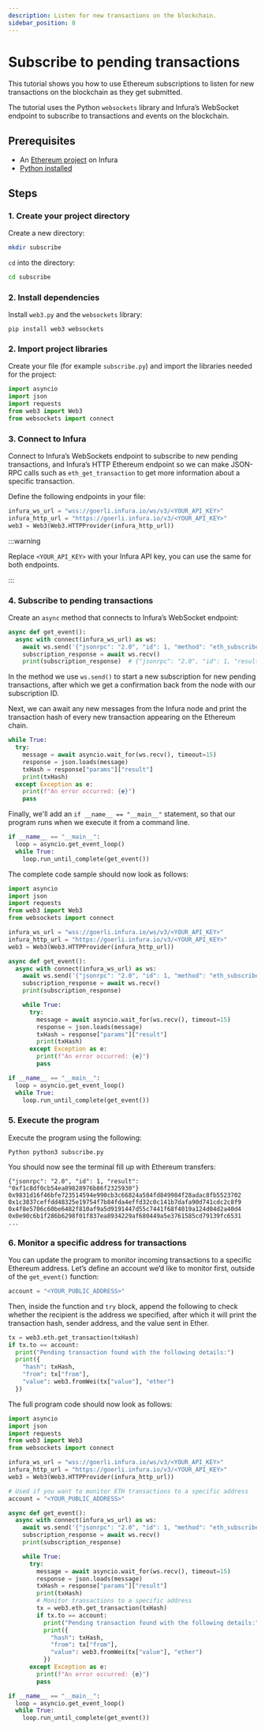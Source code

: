 ```yaml
---
description: Listen for new transactions on the blockchain.
sidebar_position: 8
---
```


# Subscribe to pending transactions

This tutorial shows you how to use Ethereum subscriptions to listen for new transactions on the blockchain as they get submitted.

The tutorial uses the Python `websockets` library and Infura’s WebSocket endpoint to subscribe to transactions and events on the blockchain.

## Prerequisites

- An [Ethereum project](../../get-started/infura.md) on Infura
- [Python installed](https://www.python.org/downloads/)

## Steps

### 1. Create your project directory

Create a new directory:

```bash
mkdir subscribe
```

`cd` into the directory:

```bash
cd subscribe
```

### 2. Install dependencies

Install `web3.py` and the `websockets` library:

```
pip install web3 websockets
```

### 2. Import project libraries

Create your file (for example `subscribe.py`) and import the libraries needed for the project:

```python
import asyncio
import json
import requests
from web3 import Web3
from websockets import connect
```

### 3. Connect to Infura

Connect to Infura’s WebSockets endpoint to subscribe to new pending transactions, and Infura’s HTTP Ethereum endpoint so we can make JSON-RPC calls such as `eth_get_transaction` to get more information about a specific transaction.

Define the following endpoints in your file:

```python
infura_ws_url = "wss://goerli.infura.io/ws/v3/<YOUR_API_KEY>"
infura_http_url = "https://goerli.infura.io/v3/<YOUR_API_KEY>"
web3 = Web3(Web3.HTTPProvider(infura_http_url))
```

:::warning

Replace `<YOUR_API_KEY>` with your Infura API key, you can use the same for both endpoints.

:::

### 4. Subscribe to pending transactions

Create an `async` method that connects to Infura’s WebSocket endpoint:

```python
async def get_event():
  async with connect(infura_ws_url) as ws:
    await ws.send('{"jsonrpc": "2.0", "id": 1, "method": "eth_subscribe", "params": ["newPendingTransactions"]}')
    subscription_response = await ws.recv()
    print(subscription_response)  # {"jsonrpc": "2.0", "id": 1, "result": "0xd67da23f62a01f58042bc73d3f1c8936"}
```

In the method we use `ws.send()` to start a new subscription for new pending transactions, after which we get a confirmation back from the node with our subscription ID.

Next, we can await any new messages from the Infura node and print the transaction hash of every new transaction appearing on the Ethereum chain.

```python
while True:
  try:
    message = await asyncio.wait_for(ws.recv(), timeout=15)
    response = json.loads(message)
    txHash = response["params"]["result"]
    print(txHash)
  except Exception as e:
    print(f"An error occurred: {e}")
    pass
```

Finally, we'll add an `if __name__ == "__main__"` statement, so that our program runs when we execute it from a command line.

```python
if __name__ == "__main__":
  loop = asyncio.get_event_loop()
  while True:
    loop.run_until_complete(get_event())
```

The complete code sample should now look as follows:

```python
import asyncio
import json
import requests
from web3 import Web3
from websockets import connect

infura_ws_url = "wss://goerli.infura.io/ws/v3/<YOUR_API_KEY>"
infura_http_url = "https://goerli.infura.io/v3/<YOUR_API_KEY>"
web3 = Web3(Web3.HTTPProvider(infura_http_url))

async def get_event():
  async with connect(infura_ws_url) as ws:
    await ws.send('{"jsonrpc": "2.0", "id": 1, "method": "eth_subscribe", "params": ["newPendingTransactions"]}')
    subscription_response = await ws.recv()
    print(subscription_response)

    while True:
      try:
        message = await asyncio.wait_for(ws.recv(), timeout=15)
        response = json.loads(message)
        txHash = response["params"]["result"]
        print(txHash)
      except Exception as e:
        print(f"An error occurred: {e}")
        pass

if __name__ == "__main__":
  loop = asyncio.get_event_loop()
  while True:
    loop.run_until_complete(get_event())
```

### 5. Execute the program

Execute the program using the following:

```
Python python3 subscribe.py
```

You should now see the terminal fill up with Ethereum transfers:

```
{"jsonrpc": "2.0", "id": 1, "result": "0xf1c8df0cb54ea89828976b86f2325930"}
0x9831d16f46bfe723514594e990cb3c66824a584fd849984f28adac8fb5523702
0x1c3837ceffdd48325e19754f7b84fda4effd32c0c141b7dafa90d741cdc2c8f9
0x4f8e5706c60be6482f810af9a5d9191447d55c7441f68f4019a124d04d2a40d4
0x0e90c6b1f286b6298f01f837ea8934229af680449a5e3761585cd79139fc6531
...
```

### 6. Monitor a specific address for transactions

You can update the program to monitor incoming transactions to a specific Ethereum address. Let’s define an account we’d like to monitor first, outside of the `get_event()` function:

```python
account = "<YOUR_PUBLIC_ADDRESS>"
```

Then, inside the function and `try` block, append the following to check whether the recipient is the address we specified, after which it will print the transaction hash, sender address, and the value sent in Ether.

```python
tx = web3.eth.get_transaction(txHash)
if tx.to == account:
  print("Pending transaction found with the following details:")
  print({
    "hash": txHash,
    "from": tx["from"],
    "value": web3.fromWei(tx["value"], "ether")
  })
```

The full program code should now look as follows:

```python
import asyncio
import json
import requests
from web3 import Web3
from websockets import connect

infura_ws_url = "wss://goerli.infura.io/ws/v3/<YOUR_API_KEY>"
infura_http_url = "https://goerli.infura.io/v3/<YOUR_API_KEY>"
web3 = Web3(Web3.HTTPProvider(infura_http_url))

# Used if you want to monitor ETH transactions to a specific address
account = "<YOUR_PUBLIC_ADDRESS>"

async def get_event():
  async with connect(infura_ws_url) as ws:
    await ws.send('{"jsonrpc": "2.0", "id": 1, "method": "eth_subscribe", "params": ["newPendingTransactions"]}')
    subscription_response = await ws.recv()
    print(subscription_response)

    while True:
      try:
        message = await asyncio.wait_for(ws.recv(), timeout=15)
        response = json.loads(message)
        txHash = response["params"]["result"]
        print(txHash)
        # Monitor transactions to a specific address
        tx = web3.eth.get_transaction(txHash)
        if tx.to == account:
          print("Pending transaction found with the following details:")
          print({
            "hash": txHash,
            "from": tx["from"],
            "value": web3.fromWei(tx["value"], "ether")
          })
      except Exception as e:
        print(f"An error occurred: {e}")
        pass

if __name__ == "__main__":
  loop = asyncio.get_event_loop()
  while True:
    loop.run_until_complete(get_event())
```
